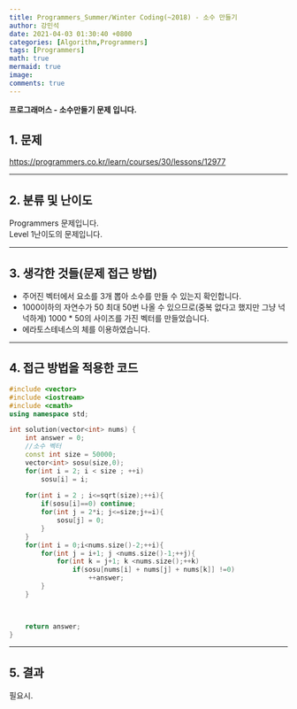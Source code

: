 ```yaml
---
title: Programmers_Summer/Winter Coding(~2018) - 소수 만들기
author: 강민석
date: 2021-04-03 01:30:40 +0800
categories: [Algorithm,Programmers]
tags: [Programmers]
math: true
mermaid: true
image: 
comments: true
---
```


**프로그래머스 - 소수만들기 문제 입니다.**

## 1. 문제
<https://programmers.co.kr/learn/courses/30/lessons/12977>






-----  

## 2. 분류 및 난이도

Programmers 문제입니다.  
Level 1난이도의 문제입니다.


-----  

## 3. 생각한 것들(문제 접근 방법)

- 주어진 벡터에서 요소를 3개 뽑아 소수를 만들 수 있는지 확인합니다.
- 1000이하의 자연수가 50 최대 50번 나올 수 있으므로(중복 없다고 했지만 그냥 넉넉하게) 1000 * 50의 사이즈를 가진 벡터를 만들었습니다.
- 에라토스테네스의 체를 이용하였습니다.



-----  

## 4. 접근 방법을 적용한 코드

```c++
#include <vector>
#include <iostream>
#include <cmath>
using namespace std;

int solution(vector<int> nums) {
    int answer = 0;
    //소수 벡터
    const int size = 50000;
    vector<int> sosu(size,0);
    for(int i = 2; i < size ; ++i)
        sosu[i] = i;
    
    for(int i = 2 ; i<=sqrt(size);++i){
        if(sosu[i]==0) continue;
        for(int j = 2*i; j<=size;j+=i){
            sosu[j] = 0;
        }
    }
    for(int i = 0;i<nums.size()-2;++i){
        for(int j = i+1; j <nums.size()-1;++j){
            for(int k = j+1; k <nums.size();++k)
                if(sosu[nums[i] + nums[j] + nums[k]] !=0)
                    ++answer;
        }
    }

    

    return answer;
}
```

-----

## 5. 결과

필요시.














 
